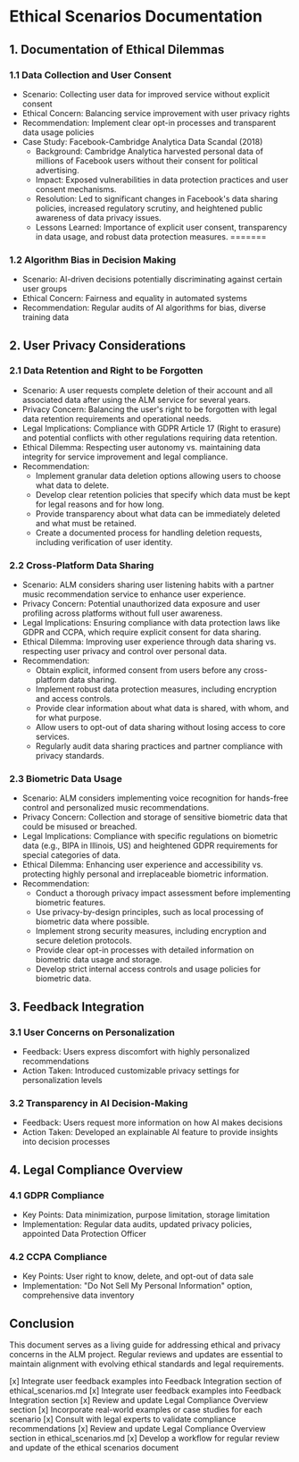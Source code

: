 # Ethical Scenarios Documentation

## 1. Documentation of Ethical Dilemmas

### 1.1 Data Collection and User Consent
- Scenario: Collecting user data for improved service without explicit consent
- Ethical Concern: Balancing service improvement with user privacy rights
- Recommendation: Implement clear opt-in processes and transparent data usage policies
- Case Study: Facebook-Cambridge Analytica Data Scandal (2018)
  - Background: Cambridge Analytica harvested personal data of millions of Facebook users without their consent for political advertising.
  - Impact: Exposed vulnerabilities in data protection practices and user consent mechanisms.
  - Resolution: Led to significant changes in Facebook's data sharing policies, increased regulatory scrutiny, and heightened public awareness of data privacy issues.
  - Lessons Learned: Importance of explicit user consent, transparency in data usage, and robust data protection measures.
=======

### 1.2 Algorithm Bias in Decision Making
- Scenario: AI-driven decisions potentially discriminating against certain user groups
- Ethical Concern: Fairness and equality in automated systems
- Recommendation: Regular audits of AI algorithms for bias, diverse training data

## 2. User Privacy Considerations

### 2.1 Data Retention and Right to be Forgotten
- Scenario: A user requests complete deletion of their account and all associated data after using the ALM service for several years.
- Privacy Concern: Balancing the user's right to be forgotten with legal data retention requirements and operational needs.
- Legal Implications: Compliance with GDPR Article 17 (Right to erasure) and potential conflicts with other regulations requiring data retention.
- Ethical Dilemma: Respecting user autonomy vs. maintaining data integrity for service improvement and legal compliance.
- Recommendation: 
  - Implement granular data deletion options allowing users to choose what data to delete.
  - Develop clear retention policies that specify which data must be kept for legal reasons and for how long.
  - Provide transparency about what data can be immediately deleted and what must be retained.
  - Create a documented process for handling deletion requests, including verification of user identity.

### 2.2 Cross-Platform Data Sharing
- Scenario: ALM considers sharing user listening habits with a partner music recommendation service to enhance user experience.
- Privacy Concern: Potential unauthorized data exposure and user profiling across platforms without full user awareness.
- Legal Implications: Ensuring compliance with data protection laws like GDPR and CCPA, which require explicit consent for data sharing.
- Ethical Dilemma: Improving user experience through data sharing vs. respecting user privacy and control over personal data.
- Recommendation:
  - Obtain explicit, informed consent from users before any cross-platform data sharing.
  - Implement robust data protection measures, including encryption and access controls.
  - Provide clear information about what data is shared, with whom, and for what purpose.
  - Allow users to opt-out of data sharing without losing access to core services.
  - Regularly audit data sharing practices and partner compliance with privacy standards.

### 2.3 Biometric Data Usage
- Scenario: ALM considers implementing voice recognition for hands-free control and personalized music recommendations.
- Privacy Concern: Collection and storage of sensitive biometric data that could be misused or breached.
- Legal Implications: Compliance with specific regulations on biometric data (e.g., BIPA in Illinois, US) and heightened GDPR requirements for special categories of data.
- Ethical Dilemma: Enhancing user experience and accessibility vs. protecting highly personal and irreplaceable biometric information.
- Recommendation:
  - Conduct a thorough privacy impact assessment before implementing biometric features.
  - Use privacy-by-design principles, such as local processing of biometric data where possible.
  - Implement strong security measures, including encryption and secure deletion protocols.
  - Provide clear opt-in processes with detailed information on biometric data usage and storage.
  - Develop strict internal access controls and usage policies for biometric data.

## 3. Feedback Integration

### 3.1 User Concerns on Personalization
- Feedback: Users express discomfort with highly personalized recommendations
- Action Taken: Introduced customizable privacy settings for personalization levels

### 3.2 Transparency in AI Decision-Making
- Feedback: Users request more information on how AI makes decisions
- Action Taken: Developed an explainable AI feature to provide insights into decision processes

## 4. Legal Compliance Overview

### 4.1 GDPR Compliance
- Key Points: Data minimization, purpose limitation, storage limitation
- Implementation: Regular data audits, updated privacy policies, appointed Data Protection Officer

### 4.2 CCPA Compliance
- Key Points: User right to know, delete, and opt-out of data sale
- Implementation: "Do Not Sell My Personal Information" option, comprehensive data inventory

## Conclusion

This document serves as a living guide for addressing ethical and privacy concerns in the ALM project. Regular reviews and updates are essential to maintain alignment with evolving ethical standards and legal requirements.

[x] Integrate user feedback examples into Feedback Integration section of ethical_scenarios.md
[x] Integrate user feedback examples into Feedback Integration section
[x] Review and update Legal Compliance Overview section
[x] Incorporate real-world examples or case studies for each scenario
[x] Consult with legal experts to validate compliance recommendations
[x] Review and update Legal Compliance Overview section in ethical_scenarios.md
[x] Develop a workflow for regular review and update of the ethical scenarios document